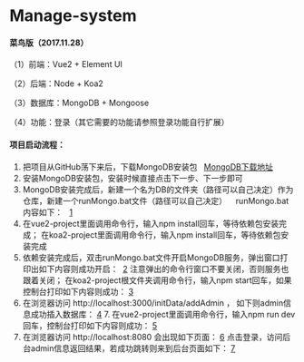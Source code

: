 # Manage-system
#### 菜鸟版（2017.11.28）

（1）前端：Vue2 + Element UI

（2）后端：Node + Koa2

（3）数据库：MongoDB + Mongoose

（4）功能：登录（其它需要的功能请参照登录功能自行扩展）

#### 项目启动流程：
1. 把项目从GitHub荡下来后，下载MongoDB安装包
   [MongoDB下载地址](https://fastdl.mongodb.org/win32/mongodb-win32-x86_64-2008plus-3.4.10-signed.msi)
2. 安装MongoDB安装包，安装时候直接点击下一步、下一步即可
3. MongoDB安装完成后，新建一个名为DB的文件夹（路径可以自己决定）作为仓库，新建一个runMongo.bat文件（路径可以自己决定）    
   runMongo.bat内容如下：
   [1](http://m.qpic.cn/psb?/V13ehxSE4a0zNA/QFyKy7PQI4uGvuXIU3qSlNb6lK27gEuNW.dsT377bV4!/b/dFsBAAAAAAAA&bo=UAO3AAAAAAARB9Q!&rf=viewer_4)
4. 在vue2-project里面调用命令行，输入npm install回车，等待依赖包安装完成；
   在koa2-project里面调用命令行，输入npm install回车，等待依赖包安装完成
5. 依赖安装完成后，双击runMongo.bat文件开启MongoDB服务，弹出窗口打印出如下内容则成功开启： 
   [2](https://pic3.zhimg.com/50/v2-844bc1e583301aefd76c8d7d5eb33132_hd.jpg)
   注意弹出的命令行窗口不要关闭，否则服务也跟着关闭；
   在koa2-project根文件夹调用命令行，输入npm start回车，如果控制台打印如下内容则成功：
   [3](https://pic3.zhimg.com/50/v2-47b0c8dfd0100f6d1dee9301435884fe_hd.jpg)
6. 在浏览器访问 http://localhost:3000/initData/addAdmin ，
   如下则admin信息成功插入数据库：
   [4](https://pic1.zhimg.com/50/v2-c21d5e64d7b02824fa7b6384b93ad020_hd.jpg)
7. 在vue2-project里面调用命令行，输入npm run dev回车，控制台打印如下内容则成功：
   [5](https://pic1.zhimg.com/50/v2-c21d5e64d7b02824fa7b6384b93ad020_hd.jpg)
8. 在浏览器访问 http://localhost:8080 会出现如下页面：
   [6](https://pic4.zhimg.com/50/v2-4e720afeb2240e6d222fedcd498eaa93_hd.jpg)
   点击登录，访问后台admin信息返回结果，若成功跳转则来到后台页面如下：
   [7](https://pic3.zhimg.com/50/v2-fc162c3ffa92d40ba6cf3787aa4882f6_hd.jpg)

